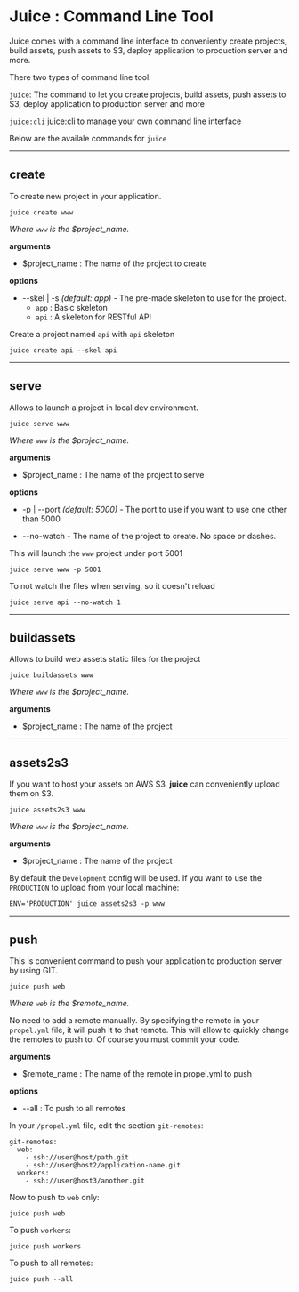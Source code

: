 # Juice : Command Line Tool

Juice comes with a command line interface to conveniently create projects, 
build assets, push assets to S3, deploy application to production server and more.

There two types of command line tool. 
 
`juice`: The command to let you create projects,  build assets, 
push assets to S3, deploy application to production server and more 

`juice:cli` [juice:cli](application/cli.md) to manage your own command line interface

Below are the availale commands for `juice`

---

## create

To create new project in your application.

    juice create www
    
*Where `www` is the $project_name.*

**arguments**

- $project_name : The name of the project to create
    
**options**

- --skel | -s *(default: app)* - The pre-made skeleton to use for the project. 
    - `app` : Basic skeleton
    - `api` : A skeleton for RESTful API



Create a project named `api` with `api` skeleton

    juice create api --skel api

    
---

## serve

Allows to launch a project in local dev environment.

    juice serve www

*Where `www` is the $project_name.*

**arguments**

- $project_name : The name of the project to serve
    
**options**

- -p | --port *(default: 5000)* - The port to use if you want to use one other than 5000

- --no-watch - The name of the project to create. 
No space or dashes.


This will launch the `www` project under port 5001

    juice serve www -p 5001


To not watch the files when serving, so it doesn't reload

    juice serve api --no-watch 1
    
---

## buildassets

Allows to build web assets static files for the project

    juice buildassets www
    
*Where `www` is the $project_name.*

**arguments**

- $project_name : The name of the project
    
---

## assets2s3

If you want to host your assets on AWS S3, **juice** can conveniently upload 
them on S3.

    juice assets2s3 www
    
*Where `www` is the $project_name.*

**arguments**

- $project_name : The name of the project
    
    
By default the `Development` config will be used. 
If you want to use the `PRODUCTION` to upload from your local machine:

    ENV='PRODUCTION' juice assets2s3 -p www

---

## push

This is convenient command to push your application to production server by using GIT.

    juice push web 

*Where `web` is the $remote_name.*

No need to add a remote manually. By specifying the remote in your `propel.yml`
file, it will push it to that remote. This will allow to quickly change the remotes
to push to. Of course you must commit your code.

**arguments**

- $remote_name : The name of the remote in propel.yml to push
    
    
**options**

- --all : To push to all remotes

In your `/propel.yml` file, edit the section `git-remotes`:


    git-remotes:
      web:
        - ssh://user@host/path.git
        - ssh://user@host2/application-name.git
      workers:
        - ssh://user@host3/another.git

Now to push to `web` only:

    juice push web

To push `workers`:

    juice push workers
    
To push to all remotes:

    juice push --all




